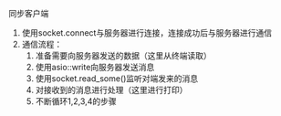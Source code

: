 同步客户端
1. 使用socket.connect与服务器进行连接，连接成功后与服务器进行通信
2. 通信流程：
    1. 准备需要向服务器发送的数据（这里从终端读取）
    2. 使用asio::write向服务器发送消息
    3. 使用socket.read_some()监听对端发来的消息
    4. 对接收到的消息进行处理（这里进行打印）
    5. 不断循环1,2,3,4的步骤